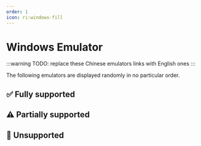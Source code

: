 ```yaml
---
order: 1
icon: ri:windows-fill
---
```


# Windows Emulator

:::warning
TODO: replace these Chinese emulators links with English ones
:::

The following emulators are displayed randomly in no particular order.

<script setup>
import MarkdownIt from 'markdown-it'
import MarkdownItAnchor from 'markdown-it-anchor'

const shuffleArray = (array) => {
    for (let i = array.length - 1; i > 0; i--) {
        const j = Math.floor(Math.random() * (i + 1));
        [array[i], array[j]] = [array[j], array[i]];
    }
    return array;
}

const fullySupport = shuffleArray([
    {
        name: 'Bluestacks 5',
        link: 'https://www.bluestacks.com/',
        note: 'Fully compatible. Need to turn on `Allow ADB connections` in the emulator `Settings` - `Engine Settings`. Known to be compatible with Hyper-V.\n\n- Recommended to download [Offline Installer](https://support.bluestacks.com/hc/en-us/articles/4402611273485-BlueStacks-5-offline-installer) to avoid slow and bundled installation; recommend installing [Android 11](https://support.bluestacks.com/hc/en-us/articles/4402611273485-BlueStacks-5-offline-installer#:~:text=To%20install%20BlueStacks%205%20Android%2011) version; to uninstall it, please use the official [Uninstall Tool](https://support.bluestacks.com/hc/en-us/articles/360057724751-How-to-uninstall-BlueStacks-5-BlueStacks-X-and-BlueStacks-Services-completely-from-your-PC) to get rid of the residue.\n- If the adb port number keeps changing irregularly and is different every time you start it, it may be because your computer has [Hyper-V](https://support.bluestacks.com/hc/en-us/articles/4415238471053-System-requirements-for-BlueStacks-5-on-Hyper-V-enabled-Windows-10-and-11) enabled. MAA will now try to automatically read the port number within the Blue Stacker emulator configuration file, if this does not work/you have a need to multi-open/have more than one emulator kernel installed, please refer to the [Connection (TODO)](../connection.html#the-port-number-of-bluestack-emulator-hyper-v-is-different-every-time-it-is-started) to make changes. Since Hyper-V runs as administrator, operations that don\'t involve adb such as auto-shutdown of the emulator, auto-detect connection, etc. also need to run MAA as administrator.',
    },
    {
        name: 'MuMu Emulator 12',
        link: 'https://mumu.163.com/',
        note: 'Fully compatible, with additional support for the [Screenshot Enhanced Mode](../connection.html#mumu-screenshot-enhanced-mode). Known to be compatible with Hyper-V.\n\n- The "Exit emulator when done" function may occasionally be abnormal, if you encounter it, please contact MuMu official for feedback.\n- You need to check the port information of the corresponding instance through the ADB button of MuMu 12 Multiple Opener when you open more than one instance, and change the port number of the connection address in MAA `Settings` - `Connection Settings` to the corresponding port.',
    },
    {
        name: 'LDPlayer',
        link: 'https://www.ldmnq.com/',
        note: 'Fully compatible, with additional support for the [Screenshot Enhanced Mode](../connection.html#ld-screenshot-enhanced-mode). Known to be compatible with Hyper-V.\n\n- LDPlayer 9 installer will automatically and silently disable Hyper-V during the installation process. Please pay attention if you have related needs.',
    },
    {
        name: 'Nox',
        link: 'https://www.yeshen.com/',
        note: 'Fully compatible, but less tested. Known to be compatible with Hyper-V.',
    },
    {
        name: 'Memu',
        link: 'https://www.xyaz.cn/',
        note: 'Fully compatible, but less tested.',
    },
]);

const partiallySupport = shuffleArray([
    {
        name: 'MuMu Emulator 6',
        link: 'https://mumu.163.com/update/win/',
        note: 'Support has been dropped since MAA v5.1.0 and NetEase has stopped maintaining it on 15-08-2023.\n\n- No longer support auto-detect connection, need to use generic connection configuration and manually configure adb path and connection address.\n- Need to run `Forced Replacement of ADB` in `Settings` - `Connection` to use efficient touch modes such as Minitouch, MaaTouch.\n- You need to run MAA with administrator privileges to use the "Exit Emulator When Done" function.\n- MuMu 6 default resolution is not supported, you need to change it to `1280x720`, `1920x1080` and other 16:9 ratio.\n- MuMu 6 multi-open uses the same adb port, so it can\'t support multi-open MuMu 6.',
    },
    {
        name: 'Windows Subsystem for Android™️',
        link: 'https://learn.microsoft.com/en-us/windows/android/wsa/',
        note: 'Support has been dropped since MAA v5.2.0 and will be discontinued by Microsoft on 05-03-2025.\n\n- Requires the use of [custom connection](../details.html#Custom connection) is required.\n- WSA 2204 or later (the version number is in the `About` page of the subsystem settings), select `Common Configuration` for the connection configuration.\n- WSA 2203 or older (the version number is at the top of the subsystem setup page), for the connection configuration select `WSA Older Versions`.\n- Since this software only supports 720p or higher `16:9` resolution better, please manually drag the window size as close to the 16:9 ratio as possible. (If your monitor is 16:9, you can press `F11` to go full screen).\n- Please try to make sure that Arknights is in the foreground and no other Android apps are running in the foreground at the same time, otherwise it may cause the game to pause or the task recognition error.\n- WSA\'s screenshots often somehow capture a white screen, resulting in recognition of abnormalities, or not recommended to use.',
    },
    {
        name: 'AVD',
        link: 'https://developer.android.com/studio/run/managing-avds',
        note: 'Theoretical support.\n\n- Starting from Android 10, Minitouch is no longer available when SELinux is in `Enforcing` mode, please switch to other touch modes, or switch SELinux **temporary** to `Permissive` mode.\n- AVD is made for debugging, it is more recommended to use other emulators designed for gaming.',
    },
    {
        name: 'Google Play Games (Developer)',
        link: 'https://developer.android.com/games/playgames/emulator?hl=zh-cn',
        note: 'Theoretical support. Hyper-V must be enabled, and a Google account must be logged in.\n\n- You need to use [custom connection](../connection.html) to connect, the ADB port is `6520`.\n- Due to the SELinux policy of Android 10 and later versions, Minitouch cannot work properly, please switch to other touch modes.\n- The first connection after each emulator startup will fail, you need to check `Attempt to kill and restart ADB process after connection failure`.',
    },
]);

const notSupport = shuffleArray([
    {
        name: 'Google Play Games',
        link: 'https://play.google.com/googleplaygames',
        note: 'Not supported, [Consumer Client](https://developer.android.com/games/playgames/pg-emulator#installing-game-consumer) cannot use ADB.',
    },
]);

const md = new MarkdownIt();
md.use(MarkdownItAnchor);

const fullySupportHtml = md.render(fullySupport.map(simulator => `
### ✅ ${simulator.link ? `[${simulator.name}](${simulator.link})` : simulator.name}
${simulator.note}
`).join(''));
const partiallySupportHtml = md.render(partiallySupport.map(simulator => `
### ⚠️ ${simulator.link ? `[${simulator.name}](${simulator.link})` : simulator.name}
${simulator.note}
`).join(''));
const notSupportHtml = md.render(notSupport.map(simulator => `
### 🚫 ${simulator.link ? `[${simulator.name}](${simulator.link})` : simulator.name}
${simulator.note}
`).join(''));
</script>

## ✅ Fully supported

<ClientOnly><div v-html="fullySupportHtml"></div></ClientOnly>

## ⚠️ Partially supported

<ClientOnly><div v-html="partiallySupportHtml"></div></ClientOnly>

## 🚫 Unsupported

<ClientOnly><div v-html="notSupportHtml"></div></ClientOnly>
